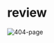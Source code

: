 # review
![404-page](https://user-images.githubusercontent.com/74331457/114281917-6ac85e00-9a41-11eb-82ed-64a851d6a167.jpg)
